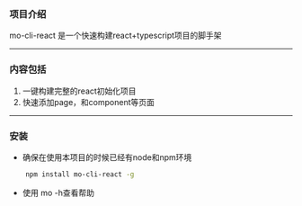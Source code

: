 ### 项目介绍
mo-cli-react 是一个快速构建react+typescript项目的脚手架

---
### 内容包括
1. 一键构建完整的react初始化项目
2. 快速添加page，和component等页面
---
### 安装
- 确保在使用本项目的时候已经有node和npm环境
```bash
    npm install mo-cli-react -g
```
- 使用 mo -h查看帮助